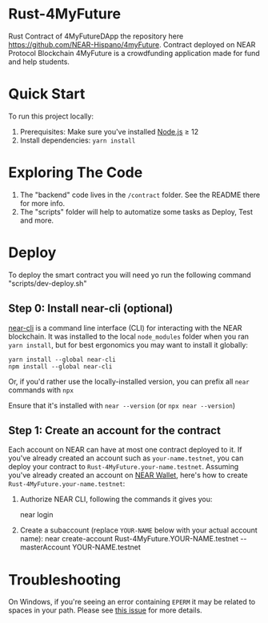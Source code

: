 Rust-4MyFuture
==================

Rust Contract of 4MyFutureDApp the repository here https://github.com/NEAR-Hispano/4myFuture.
Contract deployed on NEAR Protocol Blockchain
4MyFuture is a crowdfunding application made for fund and help students.


Quick Start
===========

To run this project locally:

1. Prerequisites: Make sure you've installed [Node.js] ≥ 12
2. Install dependencies: `yarn install`

Exploring The Code
==================

1. The "backend" code lives in the `/contract` folder. See the README there for
   more info.
2. The "scripts" folder will help to automatize some tasks as Deploy, Test and more.


Deploy
======

To deploy the smart contract you will need yo run the following command "scripts/dev-deploy.sh" 

Step 0: Install near-cli (optional)
-------------------------------------

[near-cli] is a command line interface (CLI) for interacting with the NEAR blockchain. It was installed to the local `node_modules` folder when you ran `yarn install`, but for best ergonomics you may want to install it globally:

    yarn install --global near-cli
    npm install --global near-cli
    
Or, if you'd rather use the locally-installed version, you can prefix all `near` commands with `npx`

Ensure that it's installed with `near --version` (or `npx near --version`)


Step 1: Create an account for the contract
------------------------------------------

Each account on NEAR can have at most one contract deployed to it. If you've already created an account such as `your-name.testnet`, you can deploy your contract to `Rust-4MyFuture.your-name.testnet`. Assuming you've already created an account on [NEAR Wallet], here's how to create `Rust-4MyFuture.your-name.testnet`:

1. Authorize NEAR CLI, following the commands it gives you:

      near login

2. Create a subaccount (replace `YOUR-NAME` below with your actual account name):
      near create-account Rust-4MyFuture.YOUR-NAME.testnet --masterAccount YOUR-NAME.testnet


Troubleshooting
===============

On Windows, if you're seeing an error containing `EPERM` it may be related to spaces in your path. Please see [this issue](https://github.com/zkat/npx/issues/209) for more details.


  [create-near-app]: https://github.com/near/create-near-app
  [Node.js]: https://nodejs.org/en/download/package-manager/
  [jest]: https://jestjs.io/
  [NEAR accounts]: https://docs.near.org/docs/concepts/account
  [NEAR Wallet]: https://wallet.testnet.near.org/
  [near-cli]: https://github.com/near/near-cli
  [gh-pages]: https://github.com/tschaub/gh-pages
